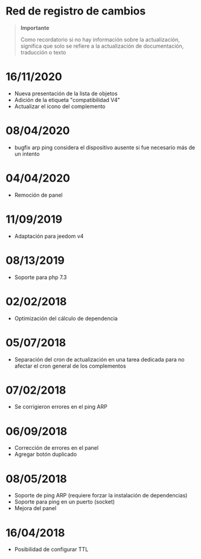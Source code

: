 # Red de registro de cambios

>**Importante**
>
>Como recordatorio si no hay información sobre la actualización, significa que solo se refiere a la actualización de documentación, traducción o texto

# 16/11/2020

- Nueva presentación de la lista de objetos
- Adición de la etiqueta "compatibilidad V4"
- Actualizar el icono del complemento

# 08/04/2020

- bugfix arp ping considera el dispositivo ausente si fue necesario más de un intento

# 04/04/2020

- Remoción de panel

# 11/09/2019

- Adaptación para jeedom v4

# 08/13/2019

- Soporte para php 7.3

 # 02/02/2018

 - Optimización del cálculo de dependencia

 # 05/07/2018

- Separación del cron de actualización en una tarea dedicada para no afectar el cron general de los complementos

# 07/02/2018

- Se corrigieron errores en el ping ARP

# 06/09/2018

- Corrección de errores en el panel
- Agregar botón duplicado

# 08/05/2018

- Soporte de ping ARP (requiere forzar la instalación de dependencias)
- Soporte para ping en un puerto (socket)
- Mejora del panel

# 16/04/2018

- Posibilidad de configurar TTL

